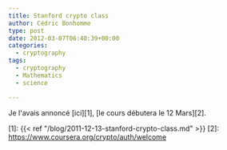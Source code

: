 ```yaml
---
title: Stanford crypto class
author: Cédric Bonhomme
type: post
date: 2012-03-07T06:40:39+00:00
categories:
  - cryptography
tags:
  - cryptography
  - Mathematics
  - science

---
```

Je l'avais annoncé [ici][1], [le cours débutera le 12 Mars][2].

 [1]: {{< ref "/blog/2011-12-13-stanford-crypto-class.md" >}}
 [2]: https://www.coursera.org/crypto/auth/welcome
